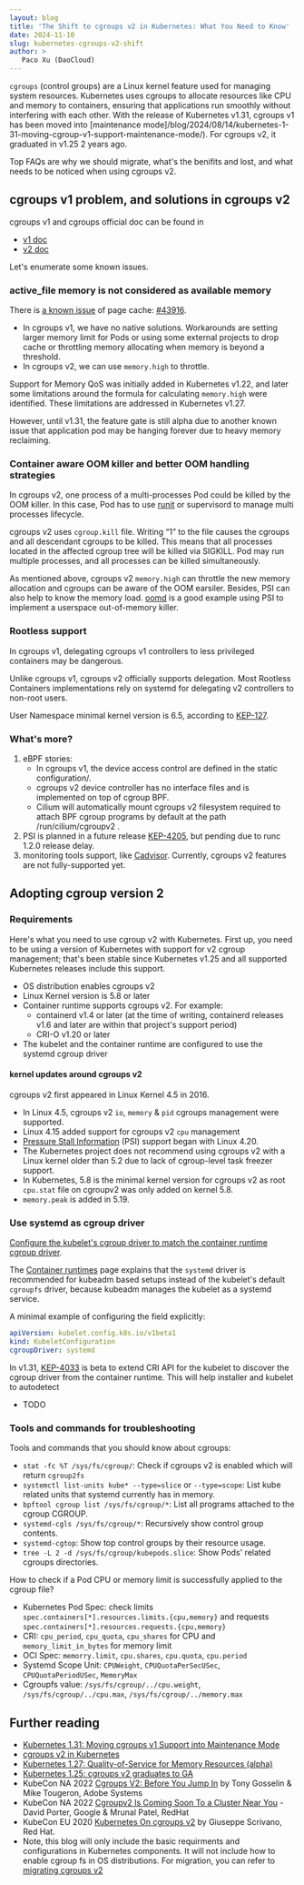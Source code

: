 ```yaml
---
layout: blog
title: 'The Shift to cgroups v2 in Kubernetes: What You Need to Know'
date: 2024-11-10
slug: kubernetes-cgroups-v2-shift
author: >
   Paco Xu (DaoCloud)
---
```


`cgroups` (control groups) are a Linux kernel feature used for managing system resources.
Kubernetes uses cgroups to allocate resources like CPU and memory to containers,
ensuring that applications run smoothly without interfering with each other.
With the release of Kubernetes v1.31, cgroups v1 has been moved into [maintenance mode]/blog/2024/08/14/kubernetes-1-31-moving-cgroup-v1-support-maintenance-mode/).
For cgroups v2, it graduated in v1.25 2 years ago.

Top FAQs are why we should migrate, what's the benifits and lost,
and what needs to be noticed when using cgroups v2.

## cgroups v1 problem, and solutions in cgroups v2

cgroups v1 and cgroups official doc can be found in

- [v1 doc](https://www.kernel.org/doc/Documentation/cgroup-v1/)
- [v2 doc](https://www.kernel.org/doc/Documentation/cgroup-v2.txt)

Let's enumerate some known issues.

### active_file memory is not considered as available memory

There is [a known issue](/docs/concepts/scheduling-eviction/node-pressure-eviction/#active-file-memory-is-not-considered-as-available-memory) of page cache: [#43916](https://github.com/kubernetes/kubernetes/issues/43916).

- In cgroups v1, we have no native solutions.
  Workarounds are setting larger memory limit for Pods or using some external projects to drop cache or
  throttling memory allocating when memory is beyond a threshold.
- In cgroups v2, we can use `memory.high` to throttle.

Support for Memory QoS was initially added in Kubernetes v1.22, 
and later some limitations around the formula for calculating `memory.high` were identified.
These limitations are addressed in Kubernetes v1.27.

However, until v1.31, the feature gate is still alpha due to another known issue
that application pod may be hanging forever due to heavy memory reclaiming.

### Container aware OOM killer and better OOM handling strategies

In cgroups v2, one process of a multi-processes Pod could be killed by the OOM killer.
In this case, Pod has to use [runit](https://github.com/void-linux/runit) or
supervisord to manage multi processes lifecycle.

cgroups v2 uses `cgroup.kill` file.
Writing “1” to the file causes the cgroups and all descendant cgroups to be killed.
This means that all processes located in the affected cgroup tree will be killed via SIGKILL.
Pod may run multiple processes, and all processes can be killed simultaneously.

As mentioned above, cgroups v2 `memory.high` can throttle the new memory allocation and
cgroups can be aware of the OOM earsiler.
Besides, PSI can also help to know the memory load. [oomd](https://github.com/facebookincubator/oomd) is a good example
using PSI to implement a userspace out-of-memory killer.

### Rootless support

In cgroups v1,  delegating cgroups v1 controllers to less privileged containers may be dangerous.

Unlike cgroups v1, cgroups v2 officially supports delegation.
Most Rootless Containers implementations rely on systemd for
delegating v2 controllers to non-root users.

User Namespace minimal kernel version is 6.5, according to
[KEP-127](https://github.com/kubernetes/enhancements/blob/master/keps/sig-node/127-user-namespaces/README.md).

### What's more?

1. eBPF stories:
   - In cgroups v1, the device access control are defined in the static configuration/.
   - cgroups v2 device controller has no interface files and is implemented on top of cgroup BPF.
   - Cilium will automatically mount cgroups v2 filesystem required to attach BPF cgroup programs
     by default at the path /run/cilium/cgroupv2 .
2. PSI is planned in a future release [KEP-4205](https://github.com/kubernetes/enhancements/issues/4205),
   but pending due to runc 1.2.0 release delay.
3. monitoring tools support, like [Cadvisor](https://github.com/google/cadvisor/).
   Currently, cgroups v2 features are not fully-supported yet.

## Adopting cgroup version 2

### Requirements

Here's what you need to use cgroup v2 with Kubernetes.
First up, you need to be using a version of Kubernetes with support for v2 cgroup management;
that's been stable since Kubernetes v1.25 and all supported Kubernetes releases include this support.

- OS distribution enables cgroups v2
- Linux Kernel version is 5.8 or later
- Container runtime supports cgroups v2. For example:
  - containerd v1.4 or later (at the time of writing, containerd releases v1.6 and later are within that project's support period)
  - CRI-O v1.20 or later
- The kubelet and the container runtime are configured to use the systemd cgroup driver

#### kernel updates around cgroups v2

cgroups v2 first appeared in Linux Kernel 4.5 in 2016.

- In Linux 4.5, cgroups v2 `io`, `memory` & `pid` cgroups management were supported.
- Linux 4.15 added support for cgroups v2 `cpu` management
- [Pressure Stall Information](https://docs.kernel.org/accounting/psi.html) (PSI) support began with Linux 4.20.
- The Kubernetes project does not recommend using cgroups v2 with a Linux kernel older than 5.2 due to lack of cgroup-level task freezer support.
- In Kubernetes, 5.8 is the minimal kernel version for cgroups v2 as root `cpu.stat` file on cgroupv2
  was only added on kernel 5.8.
- `memory.peak` is added in 5.19.

### Use systemd as cgroup driver

[Configure the kubelet's cgroup driver to match the container runtime cgroup driver](https://kubernetes.io/docs/tasks/administer-cluster/kubeadm/configure-cgroup-driver/).

The [Container runtimes](/docs/setup/production-environment/container-runtimes)
page explains that the `systemd` driver is recommended for kubeadm
based setups instead of the kubelet's default `cgroupfs` driver,
because kubeadm manages the kubelet as a systemd service.

A minimal example of configuring the field explicitly:

```yaml
apiVersion: kubelet.config.k8s.io/v1beta1
kind: KubeletConfiguration
cgroupDriver: systemd
```

In v1.31, [KEP-4033](https://github.com/kubernetes/enhancements/issues/4033) is beta to extend CRI API for the kubelet
to discover the cgroup driver from the container runtime. This will help installer and kubelet to autodetect

- TODO

### Tools and commands for troubleshooting

Tools and commands that you should know about cgroups:

- `stat -fc %T /sys/fs/cgroup/`: Check if cgroups v2 is enabled which will return `cgroup2fs`
- `systemctl list-units kube* --type=slice` or `--type=scope`: List kube related units that systemd currently has in memory.
- `bpftool cgroup list /sys/fs/cgroup/*`: List all programs attached to the cgroup CGROUP.
- `systemd-cgls /sys/fs/cgroup/*`: Recursively show control group contents.
- `systemd-cgtop`: Show top control groups by their resource usage.
- `tree -L 2 -d /sys/fs/cgroup/kubepods.slice`: Show Pods' related cgroups directories.

How to check if a Pod CPU or memory limit is successfully applied to the cgroup file?

- Kubernetes Pod Spec: check limits `spec.containers[*].resources.limits.{cpu,memory}` and requests `spec.containers[*].resources.requests.{cpu,memory}`
- CRI: `cpu_period`, `cpu_quota`, `cpu_shares` for CPU and `memory_limit_in_bytes` for memory limit
- OCI Spec: `memorry.limit`, `cpu.shares`, `cpu.quota`, `cpu.period`
- Systemd Scope Unit: `CPUWeight`, `CPUQuotaPerSecUSec`, `CPUQuotaPeriodUSec`, `MemoryMax`
- Cgroupfs value: `/sys/fs/cgroup/../cpu.weight`, `/sys/fs/cgroup/../cpu.max`, `/sys/fs/cgroup/../memory.max`

## Further reading

- [Kubernetes 1.31: Moving cgroups v1 Support into Maintenance Mode](/blog/2024/08/15/kubernetes-1-31-moving-cgroup-v1-support-maintenance-mode/)
- [cgroups v2 in Kubernetes](/docs/concepts/architecture/cgroups/)
- [Kubernetes 1.27: Quality-of-Service for Memory Resources (alpha)](/blog/2023/05/05/qos-memory-resources/)
- [Kubernetes 1.25: cgroups v2 graduates to GA](/blog/2022/08/31/cgroupv2-ga-1-25/)
- KubeCon NA 2022 [Cgroups V2: Before You Jump In](https://www.youtube.com/watch?v=WxZK-UXKvXk) by Tony Gosselin & Mike Tougeron, Adobe Systems
- KubeCon NA 2022 [Cgroupv2 Is Coming Soon To a Cluster Near You](https://www.youtube.com/watch?v=sgyFCp1CRhA) - David Porter, Google & Mrunal Patel, RedHat
- KubeCon EU 2020 [Kubernetes On cgroups v2](https://www.youtube.com/watch?v=u8h0e84HxcE&t=783s) by Giuseppe Scrivano, Red Hat.
- Note, this blog will only include the basic requirments and configurations in Kubernetes components.
  It will not include how to enable cgroup fs in OS distributions.
  For migration, you can refer to [migrating cgroups v2](/docs/concepts/architecture/cgroups/#migrating-cgroupv2)
